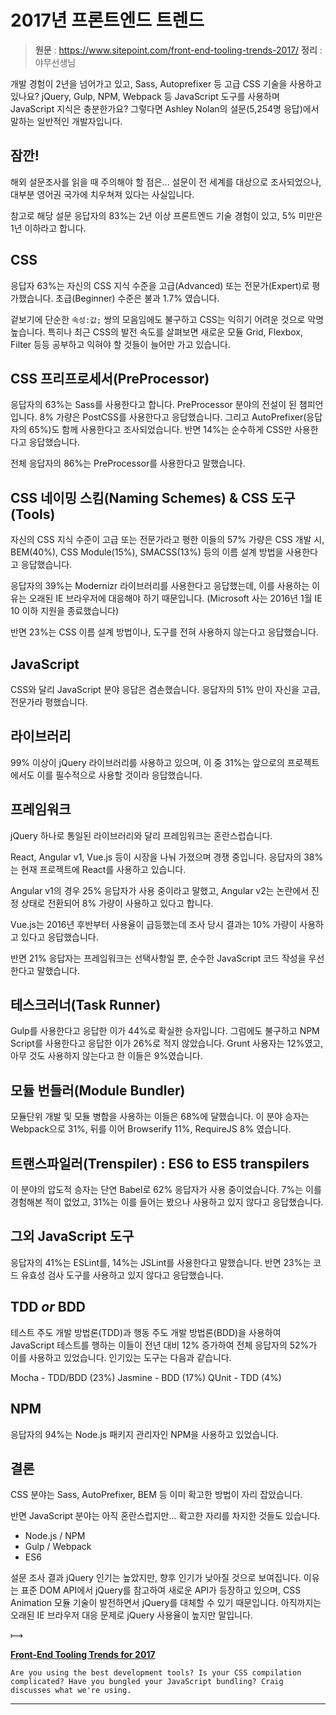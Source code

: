 # 2017년 프론트엔드 트렌드

> **원문** : https://www.sitepoint.com/front-end-tooling-trends-2017/
> **정리** : 야무선생님


개발 경험이 2년을 넘어가고 있고, Sass, Autoprefixer 등 고급 CSS 기술을 사용하고 있나요? jQuery, Gulp, NPM, Webpack 등 JavaScript 도구를 사용하며 JavaScript 지식은 충분한가요? 그렇다면 Ashley Nolan의 설문(5,254명 응답)에서 말하는 일반적인 개발자입니다.

## 잠깐!

해외 설문조사를 읽을 때 주의해야 할 점은... 설문이 전 세계를 대상으로 조사되었으나, 대부분 영어권 국가에 치우쳐져 있다는 사실입니다.

참고로 해당 설문 응답자의 83%는 2년 이상 프론트엔드 기술 경험이 있고, 5% 미만은 1년 이하라고 합니다.

## CSS

응답자 63%는 자신의 CSS 지식 수준을 고급(Advanced) 또는 전문가(Expert)로 평가했습니다. 초급(Beginner) 수준은 불과 1.7% 였습니다.

겉보기에 단순한 `속성:값;` 쌍의 모음임에도 불구하고 CSS는 익히기 어려운 것으로 악명 높습니다. 특히나 최근 CSS의 발전 속도를 살펴보면 새로운 모듈 Grid, Flexbox, Filter 등등 공부하고 익혀야 할 것들이 늘어만 가고 있습니다.

## CSS 프리프로세서(PreProcessor)

응답자의 63%는 Sass를 사용한다고 합니다. PreProcessor 분야의 전설이 된 챔피언입니다. 8% 가량은 PostCSS를 사용한다고 응답했습니다. 그리고 AutoPrefixer(응답자의 65%)도 함께 사용한다고 조사되었습니다. 반면 14%는 순수하게 CSS만 사용한다고 응답했습니다.

전체 응답자의 86%는 PreProcessor를 사용한다고 말했습니다.

## CSS 네이밍 스킴(Naming Schemes) & CSS 도구(Tools)

자신의 CSS 지식 수준이 고급 또는 전문가라고 평한 이들의 57% 가량은 CSS 개발 시, BEM(40%), CSS Module(15%), SMACSS(13%) 등의 이름 설계 방법을 사용한다고 응답했습니다.

응답자의 39%는 Modernizr 라이브러리를 사용한다고 응답했는데, 이를 사용하는 이유는 오래된 IE 브라우저에 대응해야 하기 때문입니다. (Microsoft 사는 2016년 1월 IE 10 이하 지원을 종료했습니다)

반면 23%는 CSS 이름 설계 방법이나, 도구를 전혀 사용하지 않는다고 응답했습니다.

## JavaScript

CSS와 달리 JavaScript 분야 응답은 겸손했습니다. 응답자의 51% 만이 자신을 고급, 전문가라 평했습니다.

## 라이브러리

99% 이상이 jQuery 라이브러리를 사용하고 있으며, 이 중 31%는 앞으로의 프로젝트에서도 이를 필수적으로 사용할 것이라 응답했습니다.

## 프레임워크

jQuery 하나로 통일된 라이브러리와 달리 프레임워크는 혼란스럽습니다.

React, Angular v1, Vue.js 등이 시장을 나눠 가졌으며 경쟁 중입니다. 응답자의 38%는 현재 프로젝트에 React를 사용하고 있습니다.

Angular v1의 경우 25% 응답자가 사용 중이라고 말했고, Angular v2는 논란에서 진정 상태로 전환되어 8% 가량이 사용하고 있다고 합니다.

Vue.js는 2016년 후반부터 사용율이 급등했는데 조사 당시 결과는 10% 가량이 사용하고 있다고 응답했습니다.

반면 21% 응답자는 프레임워크는 선택사항일 뿐, 순수한 JavaScript 코드 작성을 우선한다고 말했습니다.

## 테스크러너(Task Runner)

Gulp를 사용한다고 응답한 이가 44%로 확실한 승자입니다. 그럼에도 불구하고 NPM Script를 사용한다고 응답한 이가 26%로 적지 않았습니다. Grunt 사용자는 12%였고, 아무 것도 사용하지 않는다고 한 이들은 9%였습니다.

## 모듈 번들러(Module Bundler)

모듈단위 개발 및 모듈 병합을 사용하는 이들은 68%에 달했습니다. 이 분야 승자는 Webpack으로 31%, 뒤를 이어 Browserify 11%, RequireJS 8% 였습니다.

## 트랜스파일러(Trenspiler) : ES6 to ES5 transpilers

이 분야의 압도적 승자는 단연 Babel로 62% 응답자가 사용 중이었습니다. 7%는 이를 경험해본 적이 없었고, 31%는 이를 들어는 봤으나 사용하고 있지 않다고 응답했습니다.

## 그외 JavaScript 도구

응답자의 41%는 ESLint를, 14%는 JSLint를 사용한다고 말했습니다. 반면 23%는 코드 유효성 검사 도구를 사용하고 있지 않다고 응답했습니다.

## TDD _or_ BDD

테스트 주도 개발 방법론(TDD)과 행동 주도 개발 방법론(BDD)을 사용하여 JavaScript 테스트를 행하는 이들이 전년 대비 12% 증가하여 전체 응답자의 52%가 이를 사용하고 있었습니다. 인기있는 도구는 다음과 같습니다.

Mocha - TDD/BDD (23%)
Jasmine - BDD (17%)
QUnit - TDD (4%)

## NPM

응답자의 94%는 Node.js 패키지 관리자인 NPM을 사용하고 있었습니다.

## 결론

CSS 분야는 Sass, AutoPrefixer, BEM 등 이미 확고한 방법이 자리 잡았습니다.

반면 JavaScript 분야는 아직 혼란스럽지만... 확고한 자리를 차지한 것들도 있습니다.

- Node.js / NPM
- Gulp / Webpack
- ES6

설문 조사 결과 jQuery 인기는 높았지만, 향후 인기가 낮아질 것으로 보여집니다. 이유는 표준 DOM API에서 jQuery를 참고하여 새로운 API가 등장하고 있으며, CSS Animation 모듈 기술이 발전하면서 jQuery를 대체할 수 있기 때문입니다. 아직까지는 오래된 IE 브라우저 대응 문제로 jQuery 사용율이 높지만 말입니다.

⟼

**[Front-End Tooling Trends for 2017](https://www.sitepoint.com/front-end-tooling-trends-2017/)**

	Are you using the best development tools? Is your CSS compilation complicated? Have you bungled your JavaScript bundling? Craig discusses what we're using.


---